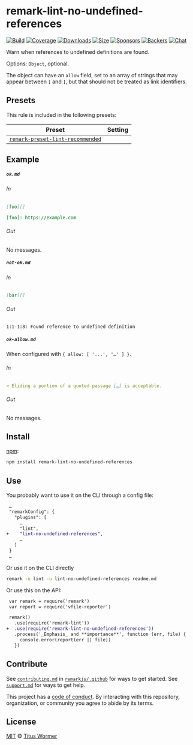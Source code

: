 <!--This file is generated-->

# remark-lint-no-undefined-references

[![Build][build-badge]][build]
[![Coverage][coverage-badge]][coverage]
[![Downloads][downloads-badge]][downloads]
[![Size][size-badge]][size]
[![Sponsors][sponsors-badge]][collective]
[![Backers][backers-badge]][collective]
[![Chat][chat-badge]][chat]

Warn when references to undefined definitions are found.

Options: `Object`, optional.

The object can have an `allow` field, set to an array of strings that may
appear between `[` and `]`, but that should not be treated as link
identifiers.

## Presets

This rule is included in the following presets:

| Preset | Setting |
| ------ | ------- |
| [`remark-preset-lint-recommended`](https://github.com/remarkjs/remark-lint/tree/master/packages/remark-preset-lint-recommended) |  |

## Example

##### `ok.md`

###### In

```markdown
[foo][]

[foo]: https://example.com
```

###### Out

No messages.

##### `not-ok.md`

###### In

```markdown
[bar][]
```

###### Out

```text
1:1-1:8: Found reference to undefined definition
```

##### `ok-allow.md`

When configured with `{ allow: [ '...', '…' ] }`.

###### In

```markdown
> Eliding a portion of a quoted passage […] is acceptable.
```

###### Out

No messages.

## Install

[npm][]:

```sh
npm install remark-lint-no-undefined-references
```

## Use

You probably want to use it on the CLI through a config file:

```diff
 …
 "remarkConfig": {
   "plugins": [
     …
     "lint",
+    "lint-no-undefined-references",
     …
   ]
 }
 …
```

Or use it on the CLI directly

```sh
remark -u lint -u lint-no-undefined-references readme.md
```

Or use this on the API:

```diff
 var remark = require('remark')
 var report = require('vfile-reporter')

 remark()
   .use(require('remark-lint'))
+  .use(require('remark-lint-no-undefined-references'))
   .process('_Emphasis_ and **importance**', function (err, file) {
     console.error(report(err || file))
   })
```

## Contribute

See [`contributing.md`][contributing] in [`remarkjs/.github`][health] for ways
to get started.
See [`support.md`][support] for ways to get help.

This project has a [code of conduct][coc].
By interacting with this repository, organization, or community you agree to
abide by its terms.

## License

[MIT][license] © [Titus Wormer][author]

[build-badge]: https://img.shields.io/travis/remarkjs/remark-lint/master.svg

[build]: https://travis-ci.org/remarkjs/remark-lint

[coverage-badge]: https://img.shields.io/codecov/c/github/remarkjs/remark-lint.svg

[coverage]: https://codecov.io/github/remarkjs/remark-lint

[downloads-badge]: https://img.shields.io/npm/dm/remark-lint-no-undefined-references.svg

[downloads]: https://www.npmjs.com/package/remark-lint-no-undefined-references

[size-badge]: https://img.shields.io/bundlephobia/minzip/remark-lint-no-undefined-references.svg

[size]: https://bundlephobia.com/result?p=remark-lint-no-undefined-references

[sponsors-badge]: https://opencollective.com/unified/sponsors/badge.svg

[backers-badge]: https://opencollective.com/unified/backers/badge.svg

[collective]: https://opencollective.com/unified

[chat-badge]: https://img.shields.io/badge/chat-spectrum.svg

[chat]: https://spectrum.chat/unified/remark

[npm]: https://docs.npmjs.com/cli/install

[health]: https://github.com/remarkjs/.github

[contributing]: https://github.com/remarkjs/.github/blob/master/contributing.md

[support]: https://github.com/remarkjs/.github/blob/master/support.md

[coc]: https://github.com/remarkjs/.github/blob/master/code-of-conduct.md

[license]: https://github.com/remarkjs/remark-lint/blob/master/license

[author]: https://wooorm.com
